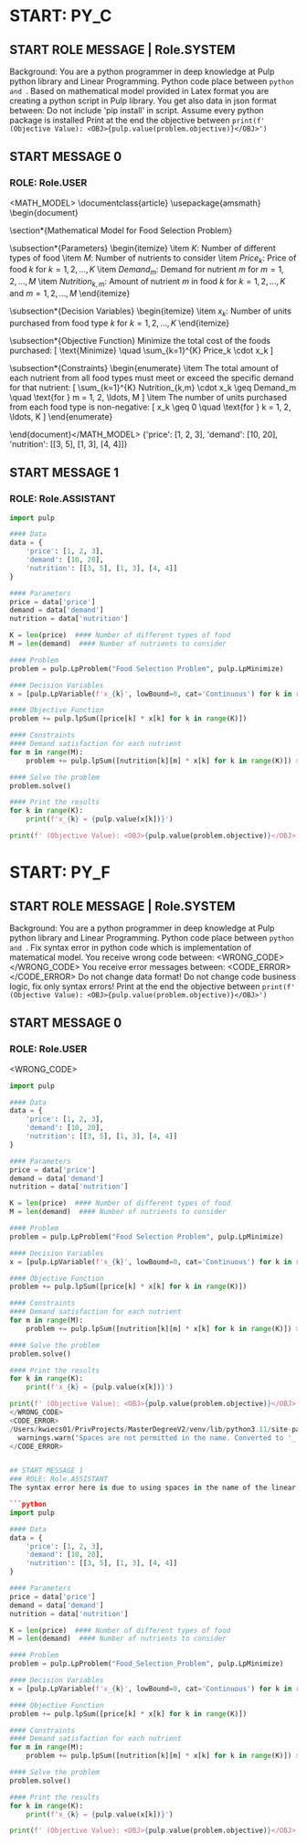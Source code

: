 # START: PY_C 
## START ROLE MESSAGE | Role.SYSTEM 
Background: You are a python programmer in deep knowledge at Pulp python library and Linear Programming. Python code place between ```python and ```. Based on mathematical model provided in Latex format you are creating a python script in Pulp library. You get also data in json format between: <DATA></DATA> Do not include 'pip install' in script. Assume every python package is installed Print at the end the objective between <OBJ></OBJ> `print(f' (Objective Value): <OBJ>{pulp.value(problem.objective)}</OBJ>')` 
## START MESSAGE 0 
### ROLE: Role.USER
<MATH_MODEL>
\documentclass{article}
\usepackage{amsmath}
\begin{document}

\section*{Mathematical Model for Food Selection Problem}

\subsection*{Parameters}
\begin{itemize}
    \item $K$: Number of different types of food
    \item $M$: Number of nutrients to consider
    \item $Price_k$: Price of food $k$ for $k = 1, 2, \ldots, K$
    \item $Demand_m$: Demand for nutrient $m$ for $m = 1, 2, \ldots, M$
    \item $Nutrition_{k,m}$: Amount of nutrient $m$ in food $k$ for $k = 1, 2, \ldots, K$ and $m = 1, 2, \ldots, M$
\end{itemize}

\subsection*{Decision Variables}
\begin{itemize}
    \item $x_k$: Number of units purchased from food type $k$ for $k = 1, 2, \ldots, K$
\end{itemize}

\subsection*{Objective Function}
Minimize the total cost of the foods purchased:
\[
\text{Minimize} \quad \sum_{k=1}^{K} Price_k \cdot x_k
\]

\subsection*{Constraints}
\begin{enumerate}
    \item The total amount of each nutrient from all food types must meet or exceed the specific demand for that nutrient:
    \[
    \sum_{k=1}^{K} Nutrition_{k,m} \cdot x_k \geq Demand_m \quad \text{for } m = 1, 2, \ldots, M
    \]
    \item The number of units purchased from each food type is non-negative:
    \[
    x_k \geq 0 \quad \text{for } k = 1, 2, \ldots, K
    \]
\end{enumerate}

\end{document}</MATH_MODEL>
<DATA>
{'price': [1, 2, 3], 'demand': [10, 20], 'nutrition': [[3, 5], [1, 3], [4, 4]]}</DATA>


## START MESSAGE 1 
### ROLE: Role.ASSISTANT
```python
import pulp

#### Data
data = {
    'price': [1, 2, 3],
    'demand': [10, 20],
    'nutrition': [[3, 5], [1, 3], [4, 4]]
}

#### Parameters
price = data['price']
demand = data['demand']
nutrition = data['nutrition']

K = len(price)  #### Number of different types of food
M = len(demand)  #### Number of nutrients to consider

#### Problem
problem = pulp.LpProblem("Food Selection Problem", pulp.LpMinimize)

#### Decision Variables
x = [pulp.LpVariable(f'x_{k}', lowBound=0, cat='Continuous') for k in range(K)]

#### Objective Function
problem += pulp.lpSum([price[k] * x[k] for k in range(K)])

#### Constraints
#### Demand satisfaction for each nutrient
for m in range(M):
    problem += pulp.lpSum([nutrition[k][m] * x[k] for k in range(K)]) >= demand[m]

#### Solve the problem
problem.solve()

#### Print the results
for k in range(K):
    print(f'x_{k} = {pulp.value(x[k])}')

print(f' (Objective Value): <OBJ>{pulp.value(problem.objective)}</OBJ>')
```

# START: PY_F 
## START ROLE MESSAGE | Role.SYSTEM 
Background: You are a python programmer in deep knowledge at Pulp python library and Linear Programming. Python code place between ```python and ```. Fix syntax error in python code which is implementation of matematical model. You receive wrong code between: <WRONG_CODE></WRONG_CODE> You receive error messages between: <CODE_ERROR></CODE_ERROR> Do not change data format! Do not change code business logic, fix only syntax errors! Print at the end the objective between <OBJ></OBJ> `print(f' (Objective Value): <OBJ>{pulp.value(problem.objective)}</OBJ>')` 
## START MESSAGE 0 
### ROLE: Role.USER
<WRONG_CODE>
```python
import pulp

#### Data
data = {
    'price': [1, 2, 3],
    'demand': [10, 20],
    'nutrition': [[3, 5], [1, 3], [4, 4]]
}

#### Parameters
price = data['price']
demand = data['demand']
nutrition = data['nutrition']

K = len(price)  #### Number of different types of food
M = len(demand)  #### Number of nutrients to consider

#### Problem
problem = pulp.LpProblem("Food Selection Problem", pulp.LpMinimize)

#### Decision Variables
x = [pulp.LpVariable(f'x_{k}', lowBound=0, cat='Continuous') for k in range(K)]

#### Objective Function
problem += pulp.lpSum([price[k] * x[k] for k in range(K)])

#### Constraints
#### Demand satisfaction for each nutrient
for m in range(M):
    problem += pulp.lpSum([nutrition[k][m] * x[k] for k in range(K)]) >= demand[m]

#### Solve the problem
problem.solve()

#### Print the results
for k in range(K):
    print(f'x_{k} = {pulp.value(x[k])}')

print(f' (Objective Value): <OBJ>{pulp.value(problem.objective)}</OBJ>')```
</WRONG_CODE>
<CODE_ERROR>
/Users/kwiecs01/PrivProjects/MasterDegreeV2/venv/lib/python3.11/site-packages/pulp/pulp.py:1298: UserWarning: Spaces are not permitted in the name. Converted to '_'
  warnings.warn("Spaces are not permitted in the name. Converted to '_'")
</CODE_ERROR>


## START MESSAGE 1 
### ROLE: Role.ASSISTANT
The syntax error here is due to using spaces in the name of the linear programming problem. Let's fix the problem by replacing the space with an underscore in the name.

```python
import pulp

#### Data
data = {
    'price': [1, 2, 3],
    'demand': [10, 20],
    'nutrition': [[3, 5], [1, 3], [4, 4]]
}

#### Parameters
price = data['price']
demand = data['demand']
nutrition = data['nutrition']

K = len(price)  #### Number of different types of food
M = len(demand)  #### Number of nutrients to consider

#### Problem
problem = pulp.LpProblem("Food_Selection_Problem", pulp.LpMinimize)

#### Decision Variables
x = [pulp.LpVariable(f'x_{k}', lowBound=0, cat='Continuous') for k in range(K)]

#### Objective Function
problem += pulp.lpSum([price[k] * x[k] for k in range(K)])

#### Constraints
#### Demand satisfaction for each nutrient
for m in range(M):
    problem += pulp.lpSum([nutrition[k][m] * x[k] for k in range(K)]) >= demand[m]

#### Solve the problem
problem.solve()

#### Print the results
for k in range(K):
    print(f'x_{k} = {pulp.value(x[k])}')

print(f' (Objective Value): <OBJ>{pulp.value(problem.objective)}</OBJ>')
```

